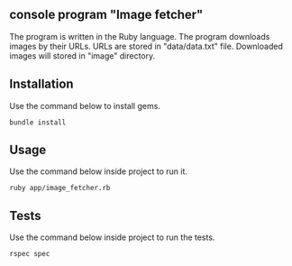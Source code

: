 ## console program "Image fetcher"
The program is written in the Ruby language.
The program downloads images by their URLs. URLs are stored in "data/data.txt" file.
Downloaded images will stored in "image" directory.

## Installation
Use the command below to install gems.
```
bundle install
```

## Usage
Use the command below inside project to run it.
```
ruby app/image_fetcher.rb
```

## Tests
Use the command below inside project to run the tests.
```
rspec spec
```
